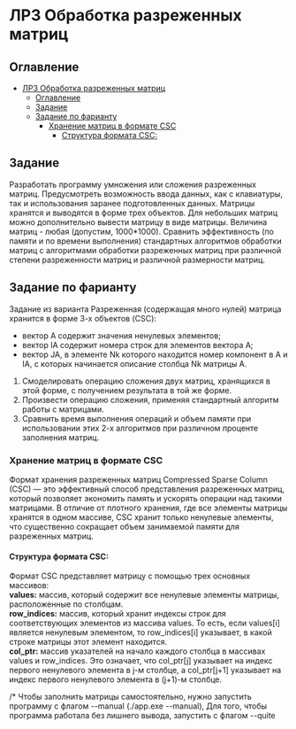 # ЛР3 Обработка разреженных матриц

## Оглавление 
- [ЛР3 Обработка разреженных матриц](#лр3-обработка-разреженных-матриц)
  - [Оглавление](#оглавление)
  - [Задание](#задание)
  - [Задание по фарианту](#задание-по-фарианту)
    - [Хранение матриц в формате CSC](#хранение-матриц-в-формате-csc)
      - [Структура формата CSC:](#структура-формата-csc)


## Задание
Разработать программу умножения или сложения разреженных матриц.
Предусмотреть возможность ввода данных, как с клавиатуры, так и использования
заранее подготовленных данных. Матрицы хранятся и выводятся в форме трех
объектов. Для небольших матриц можно дополнительно вывести матрицу в виде
матрицы. Величина матриц - любая (допустим, 1000*1000). Сравнить эффективность
(по памяти и по времени выполнения) стандартных алгоритмов обработки матриц с
алгоритмами обработки разреженных матриц при различной степени разреженности
матриц и различной размерности матриц.

## Задание по фарианту
Задание из варианта
Разреженная (содержащая много нулей) матрица хранится в форме 3-х объектов
(CSC):
- вектор A содержит значения ненулевых элементов;
- вектор IA содержит номера строк для элементов вектора A;
- вектор JA, в элементе Nk которого находится номер компонент в A и IA, с
которых начинается описание столбца Nk матрицы A.

1. Смоделировать операцию сложения двух матриц, хранящихся в этой
форме, с получением результата в той же форме.
1. Произвести операцию сложения, применяя стандартный алгоритм
работы с матрицами.
1. Сравнить время выполнения операций и объем памяти при
использовании этих 2-х алгоритмов при различном проценте заполнения
матриц.
### Хранение матриц в формате CSC
Формат хранения разреженных матриц Compressed Sparse Column (CSC) — это эффективный способ представления разреженных матриц, который позволяет экономить память и ускорять операции над такими матрицами. В отличие от плотного хранения, где все элементы матрицы хранятся в одном массиве, CSC хранит только ненулевые элементы, что существенно сокращает объем занимаемой памяти для разреженных матриц.

#### Структура формата CSC:
Формат CSC представляет матрицу с помощью трех основных массивов:  
**values:** массив, который содержит все ненулевые элементы матрицы, расположенные по столбцам.  
**row_indices:** массив, который хранит индексы строк для соответствующих элементов из массива values. То есть, если values[i] является ненулевым элементом, то row_indices[i] указывает, в какой строке матрицы этот элемент находится.  
**col_ptr:** массив указателей на начало каждого столбца в массивах values и row_indices. Это означает, что col_ptr[j] указывает на индекс первого ненулевого элемента в j-м столбце, а col_ptr[j+1] указывает на индекс первого ненулевого элемента в (j+1)-м столбце.  


/* Чтобы заполнить матрицы самостоятельно, нужно запустить программу с флагом --manual (./app.exe --manual),
Для того, чтобы программа работала без лишнего вывода, запустить с флагом --quite
